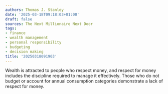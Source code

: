 ```yaml
---
authors: Thomas J. Stanley
date: '2025-03-18T09:18:03+01:00'
draft: false
sources: The Next Millionaire Next Door
tags:
- finance
- wealth management
- personal responsibility
- budgeting
- decision making
title: '20250318091903'
---
```


Wealth is attracted to people who respect money, and respect for money includes the discipline required to manage it
effectively. Those who do not budget or account for annual consumption categories demonstrate a lack of respect for
money.